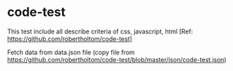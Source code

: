 # code-test
This test include all describe criteria of css, javascript, html [Ref: https://github.com/robertholtom/code-test]

Fetch data from data.json file (copy file from https://github.com/robertholtom/code-test/blob/master/json/code-test.json)
